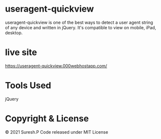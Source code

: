 # useragent-quickview
useragent-quickview is one of the best ways to detect a user agent string of any device and written in jQuery. It's compatible to view on mobile, iPad, desktop.

# live site
https://useragent-quickview.000webhostapp.com/

# Tools Used
  jQuery

# Copyright & License

© 2021 Suresh.P
Code released under MIT License
